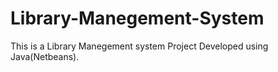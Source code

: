 # Library-Manegement-System
This is a Library Manegement system Project Developed using Java(Netbeans).
